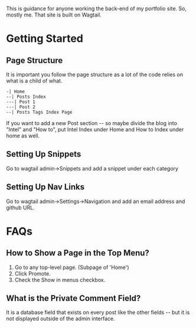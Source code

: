 This is guidance for anyone working the back-end of my portfolio site. So, mostly me. That site is built on Wagtail. 

# Getting Started

## Page Structure
It is important you follow the page structure as a lot of the code relies on what is a child of what.
```
-| Home
--| Posts Index
---| Post 1 
---| Post 2
--| Posts Tags Index Page
```
If you want to add a new Post section -- so maybe divide the blog into "Intel" and "How to", put Intel Index under Home and How to Index under home as well. 

## Setting Up Snippets
Go to wagtail admin->Snippets and add a snippet under each category

## Setting Up Nav Links
Go to wagtail admin->Settings->Navigation and add an email address and github URL. 

# FAQs
## How to Show a Page in the Top Menu?
1. Go to any top-level page. (Subpage of 'Home')
2. Click Promote.
3. Check the Show in menus checkbox.

## What is the Private Comment Field?
It is a database field that exists on every post like the other fields -- but it is not displayed outside of the admin interface. 
